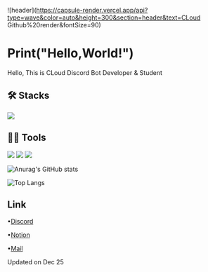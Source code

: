 ![header](https://capsule-render.vercel.app/api?type=wave&color=auto&height=300&section=header&text=CLoud Github%20render&fontSize=90)


# Print("Hello,World!")
Hello, This is CLoud
Discord Bot Developer & Student

## 🛠️ Stacks
<img src="https://img.shields.io/badge/Python-3766AB?style=flat-square&logo=Python&logoColor=white"/>

## 💪🏼 Tools
<img src="https://img.shields.io/badge/Visual Studio Code-007ACC?style=flat-square&logo=Visual Studio Code&logoColor=white"/> <img src="https://img.shields.io/badge/GitHub-181717?style=flat-square&logo=GitHub&logoColor=white"/> <img src="https://img.shields.io/badge/replit-F26207?style=flat-square&logo=replit&logoColor=white"/>

![Anurag's GitHub stats](https://github-readme-stats.vercel.app/api?username=clwlgur&show_icons=true&theme=tokyonight)

![Top Langs](https://github-readme-stats.vercel.app/api/top-langs/?username=clwlgur&layout=compact&theme=tokyonight)

## Link
•[Discord](https://discord.com/channels/@cloud2077_)

•[Notion](https://pickled-emperor-9ab.notion.site/e73cfebf5e174793a71b2e42caf59c17?pvs=4)

•[Mail](cloudspace1123@outlook.kr)

Updated on Dec 25
